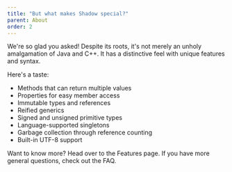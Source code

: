 ```yaml
---
title: "But what makes Shadow special?"
parent: About
order: 2
---
```


We're so glad you asked!  Despite its roots, it's not merely an unholy amalgamation of Java and C++.  It has a distinctive feel with unique features and syntax.

Here's a taste:

- Methods that can return multiple values
- Properties for easy member access
- Immutable types and references
- Reified generics
- Signed and unsigned primitive types
- Language-supported singletons
- Garbage collection through reference counting
- Built-in UTF-8 support

Want to know more?  Head over to the Features page.  If you have more general questions, check out the FAQ.